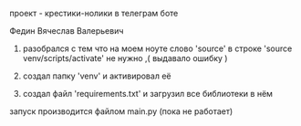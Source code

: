проект - крестики-нолики в телеграм боте

Федин Вячеслав Валерьевич

1. разобрался с тем что на моем ноуте слово 'source' в строке 'source venv/scripts/activate' не нужно ,( выдавало ошибку )

2. создал папку 'venv' и активировал её

3. создал файл 'requirements.txt' и загрузил все библиотеки в нём

запуск производится файлом main.py (пока не работает)
